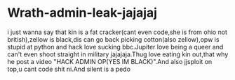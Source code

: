# Wrath-admin-leak-jajajaj
i just wanna say that kin is a fat cracker(cant even code,she is from ohio not british),zellow is black,dis can go back picking cotton(also zellow),opw is stupid at python and hack love sucking bbc.Jupiter love being a queer and can't even shoot straight in military jajajaja.Thug love eating kin out,that why he post a video "HACK ADMIN OP(YES IM BLACK)".And also jjsploit on top,u cant code shit ni.And silent is a pedo
